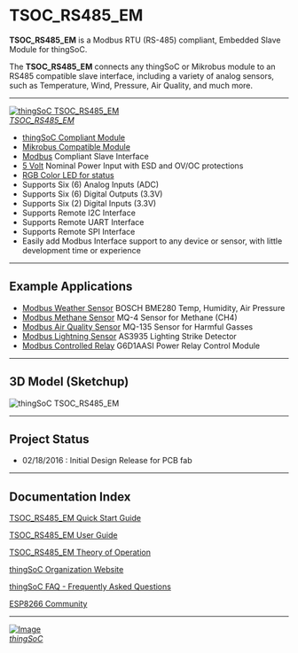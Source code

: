 # TSOC_RS485_EM
**TSOC_RS485_EM** is a Modbus RTU (RS-485) compliant, Embedded Slave Module for thingSoC.


The **TSOC_RS485_EM** connects any thingSoC or Mikrobus module to an RS485 compatible slave interface,
including a variety of analog sensors, such as Temperature, Wind, Pressure, Air Quality, and much more.
 
---------------------------------------

[![thingSoC TSOC_RS485_EM](http://thingsoc.github.io/img/projects/thingSoC/thingSoC_cat.png)  
*TSOC_RS485_EM*](https://github.com/PatternAgents/TSOC_RS485_EM/)

* [thingSoC Compliant Module](http://www.thingsoc.com)
* [Mikrobus Compatible Module](http://www.mikroe.com/mikrobus/) 
* [Modbus](http://www.modbus.org/specs.php) Compliant Slave Interface
* [5 Volt](https://en.wikipedia.org/wiki/Modbus) Nominal Power Input with ESD and OV/OC protections
* [RGB Color LED for status](http://media.digikey.com/pdf/Data%20Sheets/CREE%20Power/CLV1A-FKB_Rev5.pdf)
* Supports Six (6) Analog  Inputs  (ADC) 
* Supports Six (6) Digital Outputs (3.3V)
* Supports Six (2) Digital Inputs  (3.3V)
* Supports Remote I2C Interface
* Supports Remote UART Interface
* Supports Remote SPI Interface
* Easily add Modbus Interface support to any device or sensor, with little development time or experience

---------------------------------------
## Example Applications

* [Modbus Weather Sensor](http://www.mikroe.com/click/weather/) BOSCH BME280 Temp, Humidity, Air Pressure
* [Modbus Methane Sensor](http://www.mikroe.com/click/methane/) MQ-4 Sensor for Methane (CH4) 
* [Modbus Air Quality Sensor](http://www.mikroe.com/click/air-quality/) MQ-135 Sensor for Harmful Gasses
* [Modbus Lightning Sensor](http://www.mikroe.com/click/thunder/) AS3935 Lighting Strike Detector
* [Modbus Controlled Relay](http://www.mikroe.com/click/relay/) G6D1AASI Power Relay Control Module

---------------------------------------
## 3D Model (Sketchup)

![thingSoC TSOC_RS485_EM](http://thingsoc.github.io/img/projects/TSOC_RS485_EM/TSOC_RS485_EM_model.png)


---------------------------------------
## Project Status

* 02/18/2016 : Initial Design Release for PCB fab</li>

---------------------------------------
## Documentation Index <a name="documentation_index"/>

[TSOC_RS485_EM Quick Start Guide](https://github.com/thingSOC/TSOC_RS485_EM/)

[TSOC_RS485_EM User Guide](https://github.com/thingSOC/TSOC_RS485_EM/)

[TSOC_RS485_EM Theory of Operation](https://github.com/thingSOC/TSOC_RS485_EM/)

[thingSoC Organization Website](http://thingSoC.github.io)

[thingSoC FAQ - Frequently Asked Questions](http://thingsoc.github.io/support/faq.html)

[ESP8266 Community](https://github.com/esp8266/Arduino)

---------------------------------------

[![Image](http://thingsoc.github.io/img/projects/thingSoC/thingSoC_thumb.png?raw=true)  
*thingSoC*](http://thingsoc.github.io) 

